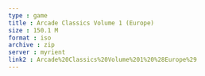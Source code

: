 ```yaml
---
type : game
title : Arcade Classics Volume 1 (Europe)
size : 150.1 M
format : iso
archive : zip
server : myrient
link2 : Arcade%20Classics%20Volume%201%20%28Europe%29
---
```

